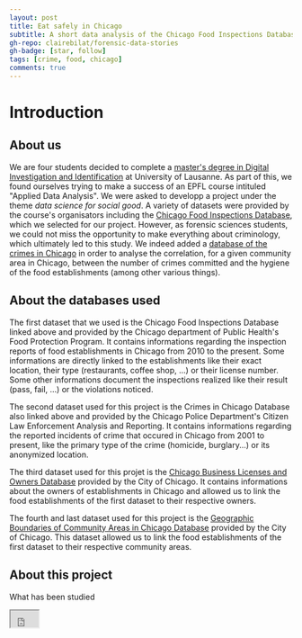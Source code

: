 ```yaml
---
layout: post
title: Eat safely in Chicago
subtitle: A short data analysis of the Chicago Food Inspections Database
gh-repo: clairebilat/forensic-data-stories
gh-badge: [star, follow]
tags: [crime, food, chicago]
comments: true
---
```


# Introduction

## About us

We are four students decided to complete a [master's degree in Digital Investigation and Identification](https://www.unil.ch/esc/fr/home/menuinst/enseignement/masters/msc-investigation-numerique.html) at University of Lausanne. As part of this, we found ourselves trying to make a success of an EPFL course intituled "Applied Data Analysis". We were asked to developp a project under the theme *data science for social good*. A variety of datasets were provided by the course's organisators including the [Chicago Food Inspections Database](http://dev.cityofchicago.org/open%20data/data%20portal/2018/06/29/food-violations-changes.html), which we selected for our project. However, as forensic sciences students, we could not miss the opportunity to make everything about criminology, which ultimately led to this study. We indeed added a [database of the crimes in Chicago](https://www.kaggle.com/currie32/crimes-in-chicago) in order to analyse the correlation, for a given community area in Chicago, between the number of crimes committed and the hygiene of the food establishments (among other various things).

## About the databases used

The first dataset that we used is the Chicago Food Inspections Database linked above and provided by the Chicago department of Public Health's Food Protection Program. It contains informations regarding the inspection reports of food establishments in Chicago from 2010 to the present. Some informations are directly linked to the establishments like their exact location, their type (restaurants, coffee shop, ...) or their license number. Some other informations document the inspections realized like their result (pass, fail, ...) or the violations noticed.

The second dataset used for this project is the Crimes in Chicago Database also linked above and provided by the Chicago Police Department's Citizen Law Enforcement Analysis and Reporting. It contains informations regarding the reported incidents of crime that occured in Chicago from 2001 to present, like the primary type of the crime (homicide, burglary...) or its anonymized location.

The third dataset used for this projet is the [Chicago Business Licenses and Owners Database](https://www.kaggle.com/chicago/chicago-business-licenses-and-owners) provided by the City of Chicago. It contains informations about the owners of establishments in Chicago and allowed us to link the food establishments of the first dataset to their respective owners.

The fourth and last dataset used for this project is the [Geographic Boundaries of Community Areas in Chicago Database](https://data.cityofchicago.org/Facilities-Geographic-Boundaries/Boundaries-Community-Areas-current-/cauq-8yn6) provided by the City of Chicago. This dataset allowed us to link the food establishments of the first dataset to their respective community areas.

## About this project

What has been studied 

<iframe src="https://github.com/clairebilat/forensic-data-stories/blob/master/frames/timtest2.html" 
 name="test" width="50"
 height="30">
 </iframe>
